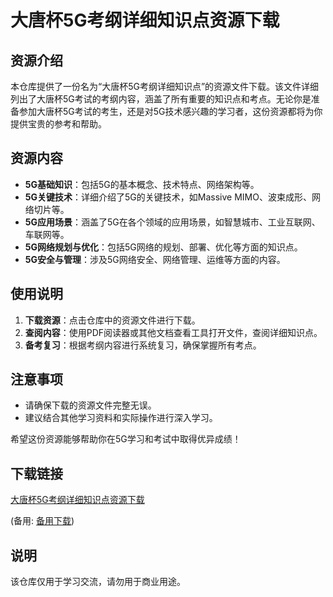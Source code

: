 # 大唐杯5G考纲详细知识点资源下载

## 资源介绍

本仓库提供了一份名为“大唐杯5G考纲详细知识点”的资源文件下载。该文件详细列出了大唐杯5G考试的考纲内容，涵盖了所有重要的知识点和考点。无论你是准备参加大唐杯5G考试的考生，还是对5G技术感兴趣的学习者，这份资源都将为你提供宝贵的参考和帮助。

## 资源内容

- **5G基础知识**：包括5G的基本概念、技术特点、网络架构等。
- **5G关键技术**：详细介绍了5G的关键技术，如Massive MIMO、波束成形、网络切片等。
- **5G应用场景**：涵盖了5G在各个领域的应用场景，如智慧城市、工业互联网、车联网等。
- **5G网络规划与优化**：包括5G网络的规划、部署、优化等方面的知识点。
- **5G安全与管理**：涉及5G网络安全、网络管理、运维等方面的内容。

## 使用说明

1. **下载资源**：点击仓库中的资源文件进行下载。
2. **查阅内容**：使用PDF阅读器或其他文档查看工具打开文件，查阅详细知识点。
3. **备考复习**：根据考纲内容进行系统复习，确保掌握所有考点。

## 注意事项

- 请确保下载的资源文件完整无误。
- 建议结合其他学习资料和实际操作进行深入学习。

希望这份资源能够帮助你在5G学习和考试中取得优异成绩！

## 下载链接
[大唐杯5G考纲详细知识点资源下载](https://pan.quark.cn/s/e6ed004039fd) 

(备用: [备用下载](https://pan.baidu.com/s/1uXKK4j3t00CnDVBL1A6EMw?pwd=1234))

## 说明

该仓库仅用于学习交流，请勿用于商业用途。
